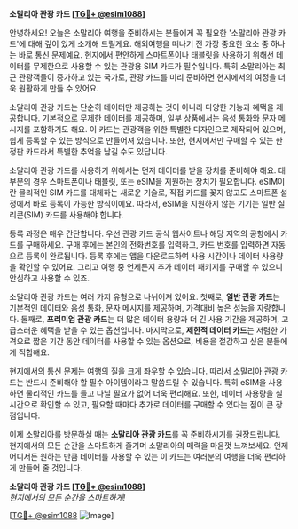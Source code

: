 **소말리아 관광 카드 [[TG💪+ @esim1088](https://t.me/s/esim1088)]**

안녕하세요! 오늘은 소말리아 여행을 준비하시는 분들에게 꼭 필요한 '소말리아 관광 카드'에 대해 깊이 있게 소개해 드릴게요. 해외여행을 떠나기 전 가장 중요한 요소 중 하나는 바로 통신 문제예요. 현지에서 편안하게 스마트폰이나 태블릿을 사용하기 위해선 데이터를 무제한으로 사용할 수 있는 관광용 SIM 카드가 필수입니다. 특히 소말리아는 최근 관광객들이 증가하고 있는 국가로, 관광 카드를 미리 준비하면 현지에서의 여정을 더욱 원활하게 만들 수 있어요.

소말리아 관광 카드는 단순히 데이터만 제공하는 것이 아니라 다양한 기능과 혜택을 제공합니다. 기본적으로 무제한 데이터를 제공하며, 일부 상품에서는 음성 통화와 문자 메시지를 포함하기도 해요. 이 카드는 관광객을 위한 특별한 디자인으로 제작되어 있으며, 쉽게 등록할 수 있는 방식으로 만들어져 있습니다. 또한, 현지에서만 구매할 수 있는 한정판 카드라서 특별한 추억을 남길 수도 있답니다.

소말리아 관광 카드를 사용하기 위해서는 먼저 데이터를 받을 장치를 준비해야 해요. 대부분의 경우 스마트폰이나 태블릿, 또는 eSIM을 지원하는 장치가 필요합니다. eSIM이란 물리적인 SIM 카드를 대체하는 새로운 기술로, 직접 카드를 꽂지 않고도 스마트폰 설정에서 바로 등록이 가능한 방식이에요. 따라서, eSIM을 지원하지 않는 기기는 일반 실리콘(SIM) 카드를 사용해야 합니다.

등록 과정은 매우 간단합니다. 우선 관광 카드 공식 웹사이트나 해당 지역의 공항에서 카드를 구매하세요. 구매 후에는 본인의 전화번호를 입력하고, 카드 번호를 입력하면 자동으로 등록이 완료됩니다. 등록 후에는 앱을 다운로드하여 사용 시간이나 데이터 사용량을 확인할 수 있어요. 그리고 여행 중 언제든지 추가 데이터 패키지를 구매할 수 있으니 안심하고 사용할 수 있죠.

소말리아 관광 카드는 여러 가지 유형으로 나뉘어져 있어요. 첫째로, **일반 관광 카드**는 기본적인 데이터와 음성 통화, 문자 메시지를 제공하며, 가격대비 높은 성능을 자랑합니다. 둘째로, **프리미엄 관광 카드**는 더 많은 데이터 용량과 더 긴 사용 기간을 제공하며, 고급스러운 혜택을 받을 수 있는 옵션입니다. 마지막으로, **제한적 데이터 카드**는 저렴한 가격으로 짧은 기간 동안 데이터를 사용할 수 있는 옵션으로, 비용을 절감하고 싶은 분들에게 적합해요.

현지에서의 통신 문제는 여행의 질을 크게 좌우할 수 있습니다. 따라서 소말리아 관광 카드는 반드시 준비해야 할 필수 아이템이라고 말씀드릴 수 있습니다. 특히 eSIM을 사용하면 물리적인 카드를 들고 다닐 필요가 없어 더욱 편리해요. 또한, 데이터 사용량을 실시간으로 확인할 수 있고, 필요할 때마다 추가로 데이터를 구매할 수 있다는 점이 큰 장점입니다.

이제 소말리아를 방문하실 때는 **소말리아 관광 카드**를 꼭 준비하시기를 권장드립니다. 현지에서의 모든 순간을 스마트하게 즐기며 소말리아의 매력을 마음껏 느껴보세요. 언제 어디서든 원하는 만큼 데이터를 사용할 수 있는 이 카드는 여러분의 여행을 더욱 편리하게 만들어 줄 것입니다.

**소말리아 관광 카드 [[TG💪+ @esim1088](https://t.me/s/esim1088)]**  
*현지에서의 모든 순간을 스마트하게!*  

[[TG💪+ @esim1088](https://t.me/s/esim1088) ![Image](https://i.postimg.cc/Y0z9fWf4/image.png)]